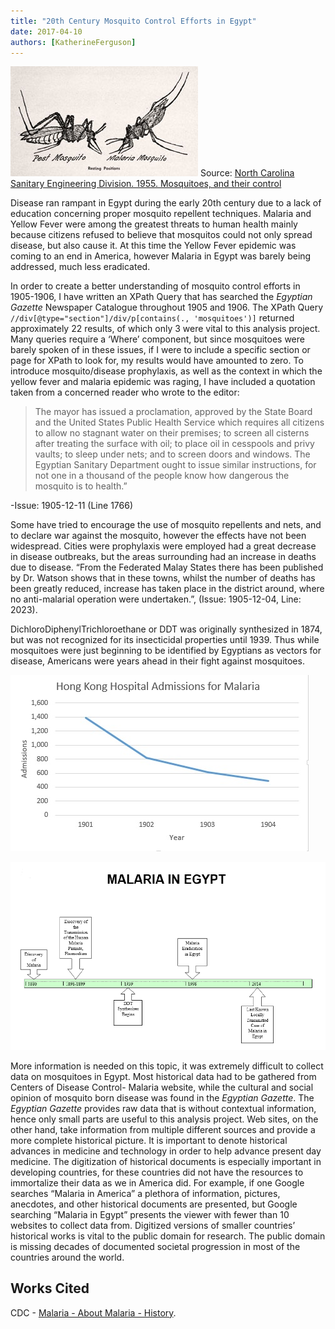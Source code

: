 ```yaml
---
title: "20th Century Mosquito Control Efforts in Egypt"
date: 2017-04-10
authors: [KatherineFerguson]
---
```

![malaria](ferguson-malaria.jpg)
Source: [North Carolina Sanitary Engineering Division. 1955. Mosquitoes, and their control](http://digital.ncdcr.gov/cdm/ref/collection/p249901coll22/id/70479)

Disease ran rampant in Egypt during the early 20th century due to a lack of education concerning proper mosquito repellent techniques. Malaria and Yellow Fever were among the greatest threats to human health mainly because citizens refused to believe that mosquitos could not only spread disease, but also cause it. At this time the Yellow Fever epidemic was coming to an end in America, however Malaria in Egypt was barely being addressed, much less eradicated.

In order to create a better understanding of mosquito control efforts in 1905-1906, I have written an XPath Query that has searched the *Egyptian Gazette* Newspaper Catalogue throughout 1905 and 1906. The XPath Query `//div[@type="section"]/div/p[contains(., 'mosquitoes')]` returned approximately 22 results, of which only 3 were vital to this analysis project. Many queries require a ‘Where’ component, but since mosquitoes were barely spoken of in these issues, if I were to include a specific section or page for XPath to look for, my results would have amounted to zero. To introduce mosquito/disease prophylaxis, as well as the context in which the yellow fever and malaria epidemic was raging, I have included a quotation taken from a concerned reader who wrote to the editor:

>The mayor has issued a proclamation, approved by the State Board and the United States Public Health Service which requires all citizens to allow no stagnant water on their premises; to screen all cisterns after treating the surface with oil; to place oil in cesspools and privy vaults; to sleep under nets; and to screen doors and windows. The Egyptian Sanitary Department ought to issue similar instructions, for not one in a thousand of the people know how dangerous the mosquito is to health.”

-Issue: 1905-12-11 (Line 1766)

Some have tried to encourage the use of mosquito repellents and nets, and to declare war against the mosquito, however the effects have not been widespread. Cities were prophylaxis were employed had a great decrease in disease outbreaks, but the areas surrounding had an increase in deaths due to disease. “From the Federated Malay States there has been published by Dr. Watson shows that in these towns, whilst the number of deaths has been greatly reduced, increase has taken place in the district around, where no anti-malarial operation were undertaken.”, (Issue: 1905-12-04, Line: 2023).

DichloroDiphenylTrichloroethane or DDT was originally synthesized in 1874, but was not recognized for its insecticidal properties until 1939. Thus while mosquitoes were just beginning to be identified by Egyptians as vectors for disease, Americans were years ahead in their fight against mosquitoes.

![analysis graph](ferguson-graph.jpg)

![malaria timeline](malaria-timeline.png)

More information is needed on this topic, it was extremely difficult to collect data on mosquitoes in Egypt. Most historical data had to be gathered from Centers of Disease Control- Malaria website, while the cultural and social opinion of mosquito born disease was found in the *Egyptian Gazette*. The *Egyptian Gazette* provides raw data that is without contextual information, hence only small parts are useful to this analysis project. Web sites, on the other hand, take information from multiple different sources and provide a more complete historical picture. It is important to denote historical advances in medicine and technology in order to help advance present day medicine. The digitization of historical documents is especially important in developing countries, for these countries did not have the resources to immortalize their data as we in America did. For example, if one Google searches “Malaria in America” a plethora of information, pictures, anecdotes, and other historical documents are presented, but Google searching “Malaria in Egypt” presents the viewer with fewer than 10 websites to collect data from. Digitized versions of smaller countries’ historical works is vital to the public domain for research. The public domain is missing decades of documented societal progression in most of the countries around the world.

## Works Cited
CDC - [Malaria - About Malaria - History](https://www.cdc.gov/malaria/about/history).
